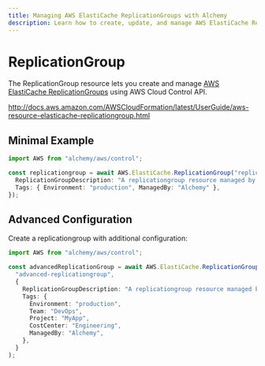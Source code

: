 ```yaml
---
title: Managing AWS ElastiCache ReplicationGroups with Alchemy
description: Learn how to create, update, and manage AWS ElastiCache ReplicationGroups using Alchemy Cloud Control.
---
```


# ReplicationGroup

The ReplicationGroup resource lets you create and manage [AWS ElastiCache ReplicationGroups](https://docs.aws.amazon.com/elasticache/latest/userguide/) using AWS Cloud Control API.

http://docs.aws.amazon.com/AWSCloudFormation/latest/UserGuide/aws-resource-elasticache-replicationgroup.html

## Minimal Example

```ts
import AWS from "alchemy/aws/control";

const replicationgroup = await AWS.ElastiCache.ReplicationGroup("replicationgroup-example", {
  ReplicationGroupDescription: "A replicationgroup resource managed by Alchemy",
  Tags: { Environment: "production", ManagedBy: "Alchemy" },
});
```

## Advanced Configuration

Create a replicationgroup with additional configuration:

```ts
import AWS from "alchemy/aws/control";

const advancedReplicationGroup = await AWS.ElastiCache.ReplicationGroup(
  "advanced-replicationgroup",
  {
    ReplicationGroupDescription: "A replicationgroup resource managed by Alchemy",
    Tags: {
      Environment: "production",
      Team: "DevOps",
      Project: "MyApp",
      CostCenter: "Engineering",
      ManagedBy: "Alchemy",
    },
  }
);
```

